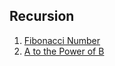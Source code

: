 ## Recursion
1.  [Fibonacci Number](Easy/FibonacciNumber)
2.  [A to the Power of B](Medium/AToThePowerOfB)